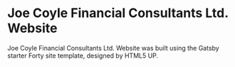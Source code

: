 # Joe Coyle Financial Consultants Ltd. Website


Joe Coyle Financial Consultants Ltd. Website was built using the Gatsby starter Forty site template, designed by HTML5 UP.
